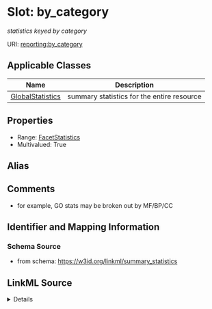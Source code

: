 # Slot: by_category
_statistics keyed by category_


URI: [reporting:by_category](https://w3id.org/linkml/reportby_category)



<!-- no inheritance hierarchy -->




## Applicable Classes

| Name | Description |
| --- | --- |
[GlobalStatistics](GlobalStatistics.md) | summary statistics for the entire resource






## Properties

* Range: [FacetStatistics](FacetStatistics.md)
* Multivalued: True







## Alias




## Comments

* for example, GO stats may be broken out by MF/BP/CC

## Identifier and Mapping Information







### Schema Source


* from schema: https://w3id.org/linkml/summary_statistics




## LinkML Source

<details>
```yaml
name: by_category
description: statistics keyed by category
comments:
- for example, GO stats may be broken out by MF/BP/CC
from_schema: https://w3id.org/linkml/summary_statistics
rank: 1000
multivalued: true
alias: by_category
owner: GlobalStatistics
domain_of:
- GlobalStatistics
range: FacetStatistics
inlined: true

```
</details>